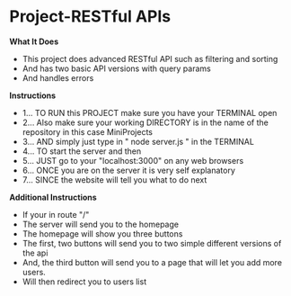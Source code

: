 ﻿# Project-RESTful APIs

**What It Does**

- This project does advanced RESTful API such as filtering and sorting
- And has two basic API versions with query params
- And handles errors
  
**Instructions**

- 1... TO RUN this PROJECT make sure you have your TERMINAL open
- 2... Also make sure your working DIRECTORY is in the name of the repository in this case MiniProjects
- 3... AND simply just type in " node server.js " in the TERMINAL
- 4... TO start the server and then
- 5... JUST go to your "localhost:3000" on any web browsers
- 6... ONCE you are on the server it is very self explanatory
- 7... SINCE the website will tell you what to do next

**Additional Instructions**

- If your in route "/"
- The server will send you to the homepage
- The homepage will show you three buttons
- The first, two buttons will send you to two simple different versions of the api
- And, the third button will send you to a page that will let you add more users.
- Will then redirect you to users list
